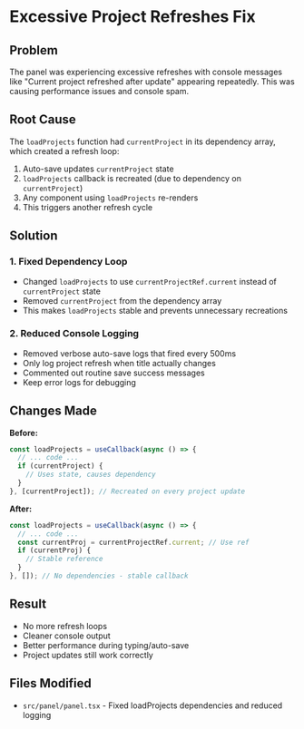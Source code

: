 # Excessive Project Refreshes Fix

## Problem
The panel was experiencing excessive refreshes with console messages like "Current project refreshed after update" appearing repeatedly. This was causing performance issues and console spam.

## Root Cause
The `loadProjects` function had `currentProject` in its dependency array, which created a refresh loop:
1. Auto-save updates `currentProject` state
2. `loadProjects` callback is recreated (due to dependency on `currentProject`)
3. Any component using `loadProjects` re-renders
4. This triggers another refresh cycle

## Solution

### 1. Fixed Dependency Loop
- Changed `loadProjects` to use `currentProjectRef.current` instead of `currentProject` state
- Removed `currentProject` from the dependency array
- This makes `loadProjects` stable and prevents unnecessary recreations

### 2. Reduced Console Logging
- Removed verbose auto-save logs that fired every 500ms
- Only log project refresh when title actually changes
- Commented out routine save success messages
- Keep error logs for debugging

## Changes Made

**Before:**
```typescript
const loadProjects = useCallback(async () => {
  // ... code ...
  if (currentProject) {
    // Uses state, causes dependency
  }
}, [currentProject]); // Recreated on every project update
```

**After:**
```typescript
const loadProjects = useCallback(async () => {
  // ... code ...
  const currentProj = currentProjectRef.current; // Use ref
  if (currentProj) {
    // Stable reference
  }
}, []); // No dependencies - stable callback
```

## Result
- No more refresh loops
- Cleaner console output
- Better performance during typing/auto-save
- Project updates still work correctly

## Files Modified
- `src/panel/panel.tsx` - Fixed loadProjects dependencies and reduced logging
